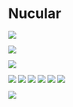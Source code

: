 # Nucular

![](http://simdezimon.github.io/screenshot.png)

![](http://simdezimon.github.io/screenshot2.png)

![](http://simdezimon.github.io/screenshot3.png)

![](http://simdezimon.github.io/technology/uranium.png)
![](http://simdezimon.github.io/technology/reaction.png)
![](http://simdezimon.github.io/technology/atomic-bomb.png)
![](http://simdezimon.github.io/technology/renewable.png)
![](http://simdezimon.github.io/technology/plutonium.png)
![](http://simdezimon.github.io/technology/particle-physics.png)

![](http://simdezimon.github.io/Resource%20Flow.png)
